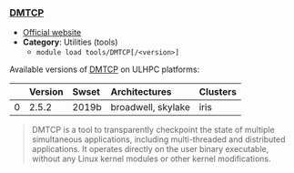 ### [DMTCP](http://dmtcp.sourceforge.net/index.html)

* [Official website](http://dmtcp.sourceforge.net/index.html)
* __Category__: Utilities (tools)
    -  `module load tools/DMTCP[/<version>]`

Available versions of [DMTCP](http://dmtcp.sourceforge.net/index.html) on ULHPC platforms:

|    | Version   | Swset   | Architectures      | Clusters   |
|---:|:----------|:--------|:-------------------|:-----------|
|  0 | 2.5.2     | 2019b   | broadwell, skylake | iris       |

> DMTCP is a tool to transparently checkpoint the state of multiple simultaneous applications, including multi-threaded and distributed applications. It operates directly on the user binary executable, without any Linux kernel modules or other kernel modifications.
